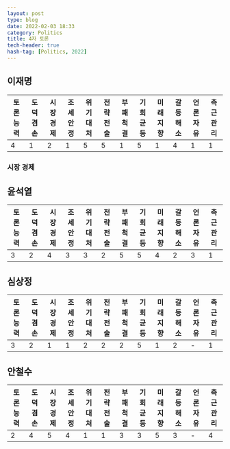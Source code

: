 ```yaml
---
layout: post
type: blog
date: 2022-02-03 18:33
category: Politics
title: 4자 토론
tech-header: true
hash-tag: [Politics, 2022]
---
```



## 이재명
| 토론 능력 | 도덕 겸손 | 시장 경제 | 조세안정 | 위기대처 | 전략 전술 | 부패척결 | 기회균등 | 미래지향 | 갈등해소 | 언론자유 | 측근관리 |
| --- | --- | --- | --- | --- | --- | --- | --- | --- | --- | --- | --- |
|4| 1| 2| 1| 5| 5| 1| 5| 1| 4| 1| 1|


### 시장 경제





## 윤석열
| 토론 능력 | 도덕 겸손 | 시장 경제 | 조세안정 | 위기대처 | 전략 전술 | 부패척결 | 기회균등 | 미래지향 | 갈등해소 | 언론자유 | 측근관리 |
| --- | --- | --- | --- | --- | --- | --- | --- | --- | --- | --- | --- |
|3| 2| 4| 3| 3| 2| 5| 5| 4| 2| 3| 1|


## 심상정
| 토론 능력 | 도덕 겸손 | 시장 경제 | 조세안정 | 위기대처 | 전략 전술 | 부패척결 | 기회균등 | 미래지향 | 갈등해소 | 언론자유 | 측근관리 |
| --- | --- | --- | --- | --- | --- | --- | --- | --- | --- | --- | --- |
|3| 2| 1| 1| 2| 2| 2| 5| 1 | 2| - | 1|

## 안철수
| 토론 능력 | 도덕 겸손 | 시장 경제 | 조세안정 | 위기대처 | 전략 전술 | 부패척결 | 기회균등 | 미래지향 | 갈등해소 | 언론자유 | 측근관리 |
| --- | --- | --- | --- | --- | --- | --- | --- | --- | --- | --- | --- |
|2| 4| 5| 4| 1| 1| 3| 3| 5| 3| - | 4|